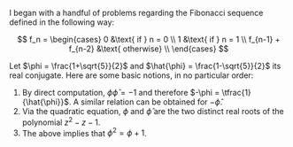 I began with a handful of problems regarding the Fibonacci sequence defined in the following way:

$$
f_n = \begin{cases}
  0 &\text{ if } n = 0 \\
  1 &\text{ if } n = 1  \\
  f_{n-1} + f_{n-2} &\text{ otherwise} \\
\end{cases}
$$

Let $\phi = \frac{1+\sqrt{5}}{2}$ and $\hat{\phi} = \frac{1-\sqrt{5}}{2}$ its real conjugate. Here are some basic notions, in no particular order:

1. By direct computation, $\phi \hat{\phi} = -1$ and therefore $-\phi = \tfrac{1}{\hat{\phi}}$. A similar relation can be obtained for $-\hat{\phi}$.
2. Via the quadratic equation, $\phi$ and $\hat{\phi}$ are the two distinct real roots of the polynomial $z^2 - z -1$.
3. The above implies that $\phi^2 = \phi+1$.

